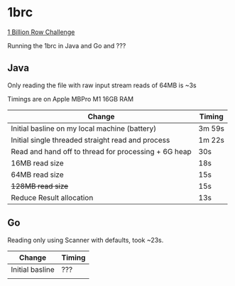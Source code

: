 # 1brc

[1 Billion Row Challenge](https://github.com/gunnarmorling/1brc/blob/main/README.md)

Running the 1brc in Java and Go and ???

## Java

Only reading the file with raw input stream reads of 64MB is ~3s

Timings are on Apple MBPro M1 16GB RAM

| Change | Timing |
| --- | --- |
| Initial basline on my local machine (battery) | 3m 59s |
| Initial single threaded straight read and process | 1m 22s |
| Read and hand off to thread for processing + 6G heap | 30s |
| 16MB read size | 18s |
| 64MB read size | 15s |
| ~~128MB read size~~ | 15s |
| Reduce Result allocation | 13s |

## Go

Reading only using Scanner with defaults, took ~23s.

| Change | Timing |
| --- | --- |
| Initial basline  | ??? |
|  |  |
